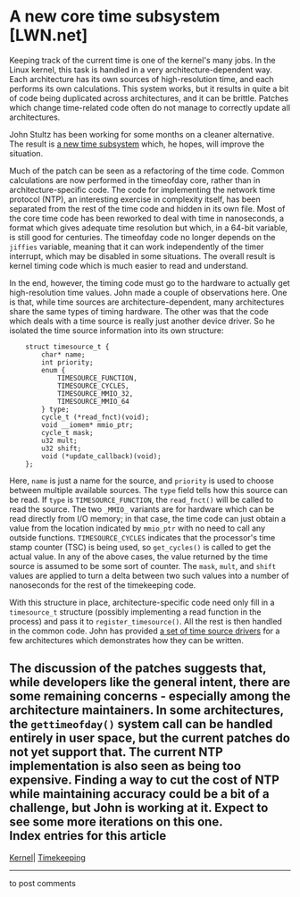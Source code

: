 # A new core time subsystem [LWN.net]

Keeping track of the current time is one of the kernel's many jobs. In the Linux kernel, this task is handled in a very architecture-dependent way. Each architecture has its own sources of high-resolution time, and each performs its own calculations. This system works, but it results in quite a bit of code being duplicated across architectures, and it can be brittle. Patches which change time-related code often do not manage to correctly update all architectures. 

John Stultz has been working for some months on a cleaner alternative. The result is [a new time subsystem](/Articles/120588/) which, he hopes, will improve the situation. 

Much of the patch can be seen as a refactoring of the time code. Common calculations are now performed in the timeofday core, rather than in architecture-specific code. The code for implementing the network time protocol (NTP), an interesting exercise in complexity itself, has been separated from the rest of the time code and hidden in its own file. Most of the core time code has been reworked to deal with time in nanoseconds, a format which gives adequate time resolution but which, in a 64-bit variable, is still good for centuries. The timeofday code no longer depends on the `jiffies` variable, meaning that it can work independently of the timer interrupt, which may be disabled in some situations. The overall result is kernel timing code which is much easier to read and understand. 

In the end, however, the timing code must go to the hardware to actually get high-resolution time values. John made a couple of observations here. One is that, while time sources are architecture-dependent, many architectures share the same types of timing hardware. The other was that the code which deals with a time source is really just another device driver. So he isolated the time source information into its own structure: 
    
    
    	struct timesource_t {
    		char* name;
    		int priority;
    		enum {
    			TIMESOURCE_FUNCTION,
    			TIMESOURCE_CYCLES,
    			TIMESOURCE_MMIO_32,
    			TIMESOURCE_MMIO_64
    		} type;
    		cycle_t (*read_fnct)(void);
    		void __iomem* mmio_ptr;
    		cycle_t mask;
    		u32 mult;
    		u32 shift;
    		void (*update_callback)(void);
    	};
    

Here, `name` is just a name for the source, and `priority` is used to choose between multiple available sources. The `type` field tells how this source can be read. If `type` is `TIMESOURCE_FUNCTION`, the `read_fnct()` will be called to read the source. The two `_MMIO_` variants are for hardware which can be read directly from I/O memory; in that case, the time code can just obtain a value from the location indicated by `mmio_ptr` with no need to call any outside functions. `TIMESOURCE_CYCLES` indicates that the processor's time stamp counter (TSC) is being used, so `get_cycles()` is called to get the actual value. In any of the above cases, the value returned by the time source is assumed to be some sort of counter. The `mask`, `mult`, and `shift` values are applied to turn a delta between two such values into a number of nanoseconds for the rest of the timekeeping code. 

With this structure in place, architecture-specific code need only fill in a `timesource_t` structure (possibly implementing a read function in the process) and pass it to `register_timesource()`. All the rest is then handled in the common code. John has provided [a set of time source drivers](/Articles/120590/) for a few architectures which demonstrates how they can be written. 

The discussion of the patches suggests that, while developers like the general intent, there are some remaining concerns - especially among the architecture maintainers. In some architectures, the `gettimeofday()` system call can be handled entirely in user space, but the current patches do not yet support that. The current NTP implementation is also seen as being too expensive. Finding a way to cut the cost of NTP while maintaining accuracy could be a bit of a challenge, but John is working at it. Expect to see some more iterations on this one.  
Index entries for this article  
---  
[Kernel](/Kernel/Index)| [Timekeeping](/Kernel/Index#Timekeeping)  
  


* * *

to post comments 
